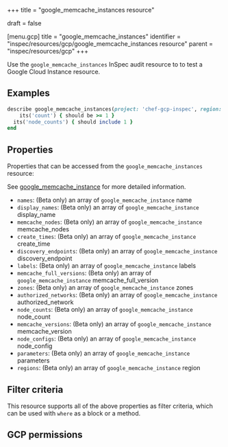 +++
title = "google_memcache_instances resource"

draft = false


[menu.gcp]
title = "google_memcache_instances"
identifier = "inspec/resources/gcp/google_memcache_instances resource"
parent = "inspec/resources/gcp"
+++

Use the `google_memcache_instances` InSpec audit resource to to test a Google Cloud Instance resource.

## Examples

```ruby
describe google_memcache_instances(project: 'chef-gcp-inspec', region: 'europe-west2') do
	its('count') { should be >= 1 }
  its('node_counts') { should include 1 }
end
```

## Properties

Properties that can be accessed from the `google_memcache_instances` resource:

See [google_memcache_instance](google_memcache_instance) for more detailed information.

  * `names`: (Beta only) an array of `google_memcache_instance` name
  * `display_names`: (Beta only) an array of `google_memcache_instance` display_name
  * `memcache_nodes`: (Beta only) an array of `google_memcache_instance` memcache_nodes
  * `create_times`: (Beta only) an array of `google_memcache_instance` create_time
  * `discovery_endpoints`: (Beta only) an array of `google_memcache_instance` discovery_endpoint
  * `labels`: (Beta only) an array of `google_memcache_instance` labels
  * `memcache_full_versions`: (Beta only) an array of `google_memcache_instance` memcache_full_version
  * `zones`: (Beta only) an array of `google_memcache_instance` zones
  * `authorized_networks`: (Beta only) an array of `google_memcache_instance` authorized_network
  * `node_counts`: (Beta only) an array of `google_memcache_instance` node_count
  * `memcache_versions`: (Beta only) an array of `google_memcache_instance` memcache_version
  * `node_configs`: (Beta only) an array of `google_memcache_instance` node_config
  * `parameters`: (Beta only) an array of `google_memcache_instance` parameters
  * `regions`: (Beta only) an array of `google_memcache_instance` region

## Filter criteria

This resource supports all of the above properties as filter criteria, which can be used
with `where` as a block or a method.

## GCP permissions
